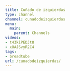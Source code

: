 ```yaml
---
title: Cuñado de izquierdas
type: channel
channel: cunadodeizquierdas
menu:
  main:
    parent: Channels
videos:
- t43kiPEDJt8
- xOAJSvyR2C4
tags:
- breadtube
url: /cunadodeizquierdas/
---
```

